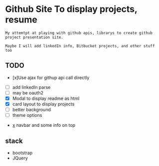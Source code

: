 # Github Site To display projects, resume  #

```
My attemtpt at playing with github apis, librarys to create github project presentation site. 
```
```
Maybe I will add linkedIn info, Bitbucket projects, and other stuff too
```

## TODO ##
- [x]Use ajax for githup api call directly
- [ ] add linkedIn parse
- [ ] may be oauth2
- [x] Modal to display readme as html
- [x] card layout to display projects
- [ ] better background
- [ ] theme options
- [x](Partially) navbar and some info on top 

## stack ## 
- bootstrap
- JQuery
